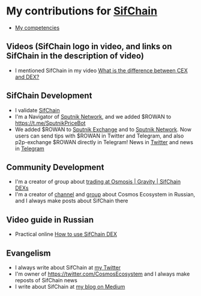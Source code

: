 # My contributions for [SifChain](https://sifchain.finance/)

- [My competencies](https://github.com/Antropocosmist/my_competencies)

## Videos (SifChain logo in video, and links on SifChain in the description of video)

- I mentioned SifChain in my video [What is the difference between CEX and DEX?](https://youtu.be/wKQ7NyRD4ZQ)

## SifChain Development

- I validate [SifChain](https://www.mintscan.io/sifchain/validators/sifvaloper1lkctf0y8stlvshdkhra0lqcafd5hsq9aad35nm)
- I'm a Navigator of [Sputnik Network](https://sputnik.exchange/), and we added $ROWAN to https://t.me/SputnikPriceBot
- We added $ROWAN to [Sputnik Exchange](https://sputnik.exchange/) and to [Sputnik Network](https://t.me/SputnikNetworkBot). Now users can send tips with $ROWAN in Twitter and Telegram, and also p2p-exchange $ROWAN directly in Telegram! News in [Twitter](https://twitter.com/SputnikNetwork/status/1417965745179353091) and news in [Telegram](https://t.me/SputnikDish/93)

## Community Development

- I'm a creator of group about [trading at Osmosis | Gravity | SifChain DEXs](https://t.me/Osmosis_ru)
- I'm a creator of [channel](https://t.me/CosmosEcosystemNews_ru) and [group](https://t.me/CosmosEcosystem_ru) about Cosmos Ecosystem in Russian, and I always make posts about SifChain there

## Video guide in Russian

- Practical online [How to use SifChain DEX](https://youtu.be/hcRXY6O9lm8)

## Evangelism

- I always write about SifChain at [my Twitter](https://twitter.com/ponimajushij)
- I'm owner of https://twitter.com/CosmosEcosystem and I always make reposts of SifChain news
- I write about SifChain at [my blog on Medium](https://medium.com/@antropocosmist)
